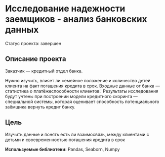 # Исследование надежности заемщиков - анализ банковских данных 
Статус проекта: завершен

<h2> Описание проекта</h2>

Заказчик — кредитный отдел банка. 

Нужно изучить, влияет ли семейное положение и количество детей клиента на факт погашения кредита в срок.
Входные данные от банка — статистика о платёжеспособности клиентов.'
Результаты исследования будут учтены при построении модели кредитного скоринга — специальной системы, которая оценивает способность потенциального заёмщика вернуть кредит банку.


<h2> Цель</h2>

Изучить данные и понять есть ли взаимосвязь, между клиентами с детьми и своевременностью погашения кредита в срок

**Используемые библиотеки:** Pandas, Seaborn, Numpy 

